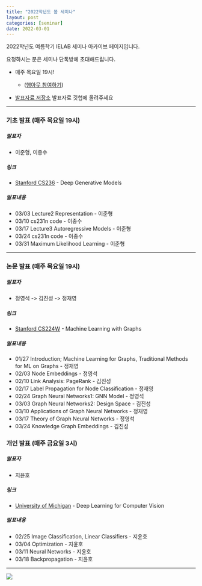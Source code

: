 ```yaml
---
title: "2022학년도 봄 세미나"
layout: post
categories: [seminar]
date: 2022-03-01
---
```


2022학년도 여름학기 IELAB 세미나 아카이브 페이지입니다. 

요청하시는 분은 세미나 단톡방에 초대해드립니다.


- 매주 목요일 19시!
	- ([행아웃 참여하기](https://meet.google.com/qmh-tzbp-vha))

- [발표자료 저장소](https://github.com/Intelligence-Engineering-LAB-KU/Seminar/tree/master/2022_Spring) 발표자료 깃헙에 올려주세요

---

### 기초 발표 (매주 목요일 19시)

##### 발표자

- 이준형, 이종수

##### 링크

- [Stanford CS236](https://deepgenerativemodels.github.io/) - Deep Generative Models


##### 발표내용 

- 03/03 Lecture2 Representation - 이준형
- 03/10 cs231n code - 이종수
- 03/17 Lecture3 Autoregressive Models - 이준형
- 03/24 cs231n code - 이종수
- 03/31 Maximum Likelihood Learning - 이준형

---

### 논문 발표 (매주 목요일 19시)

##### 발표자

- 정영석 -> 김진성 -> 정재영

##### 링크

- [Stanford CS224W](http://web.stanford.edu/class/cs224w/) - Machine Learning with Graphs

##### 발표내용 

- 01/27 Introduction; Machine Learning for Graphs, Traditional Methods for ML on Graphs - 정재영
- 02/03 Node Embeddings - 정영석
- 02/10 Link Analysis: PageRank - 김진성
- 02/17 Label Propagation for Node Classification - 정재영
- 02/24 Graph Neural Networks1: GNN Model - 정영석
- 03/03 Graph Neural Networks2: Design Space - 김진성
- 03/10 Applications of Graph Neural Networks - 정재영
- 03/17 Theory of Graph Neural Networks - 정영석
- 03/24 Knowledge Graph Embeddings - 김진성

### 개인 발표 (매주 금요일 3시)

##### 발표자 

- 지윤호

##### 링크

- [University of Michigan](https://www.youtube.com/watch?v=dJYGatp4SvA&list=PL5-TkQAfAZFbzxjBHtzdVCWE0Zbhomg7r) - Deep Learning for Computer Vision

##### 발표내용

- 02/25 Image Classification, Linear Classifiers - 지윤호
- 03/04 Optimization - 지윤호
- 03/11 Neural Networks - 지윤호
- 03/18 Backpropagation - 지윤호

---

![](https://pbs.twimg.com/media/Ef4CZMGUYAA-SOY?format=png&name=240x240)
